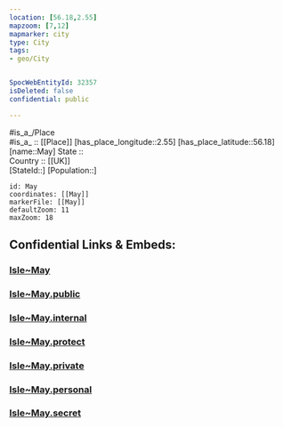 ```yaml
---
location: [56.18,2.55] 
mapzoom: [7,12] 
mapmarker: city 
type: City
tags:
- geo/City


SpocWebEntityId: 32357
isDeleted: false
confidential: public

---
```

#is_a_/Place  
#is_a_ :: [[Place]] 
[has_place_longitude::2.55] 
[has_place_latitude::56.18] 
[name::May] 
State ::  
Country :: [[UK]]  
[StateId::] 
[Population::] 



```leaflet
id: May
coordinates: [[May]] 
markerFile: [[May]] 
defaultZoom: 11 
maxZoom: 18
```


## Confidential Links & Embeds: 

### [Isle~May](/_Standards/Earth/Continent/Europe/Europe~North/UK/Scotland/counties~Scotland/Fife/Isle~May.md) 

### [Isle~May.public](/_public/Earth/Continent/Europe/Europe~North/UK/Scotland/counties~Scotland/Fife/Isle~May.public.md) 

### [Isle~May.internal](/_internal/Earth/Continent/Europe/Europe~North/UK/Scotland/counties~Scotland/Fife/Isle~May.internal.md) 

### [Isle~May.protect](/_protect/Earth/Continent/Europe/Europe~North/UK/Scotland/counties~Scotland/Fife/Isle~May.protect.md) 

### [Isle~May.private](/_private/Earth/Continent/Europe/Europe~North/UK/Scotland/counties~Scotland/Fife/Isle~May.private.md) 

### [Isle~May.personal](/_personal/Earth/Continent/Europe/Europe~North/UK/Scotland/counties~Scotland/Fife/Isle~May.personal.md) 

### [Isle~May.secret](/_secret/Earth/Continent/Europe/Europe~North/UK/Scotland/counties~Scotland/Fife/Isle~May.secret.md)

